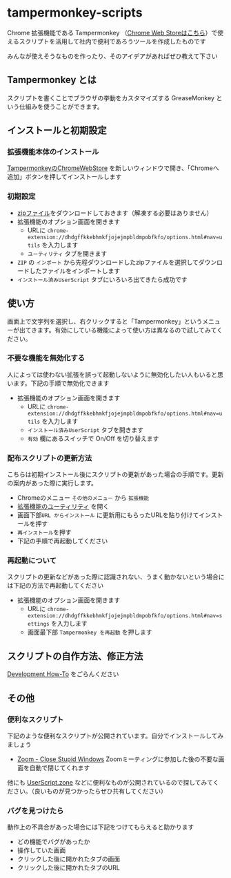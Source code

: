 # tampermonkey-scripts

Chrome 拡張機能である Tampermonkey （[Chrome Web Storeはこちら](https://chrome.google.com/webstore/detail/tampermonkey/dhdgffkkebhmkfjojejmpbldmpobfkfo/related?hl=ja)）で使えるスクリプトを活用して社内で便利であろうツールを作成したものです

みんなが使えそうなものを作ったり、そのアイデアがあればぜひ教えて下さい

## Tampermonkey とは

スクリプトを書くことでブラウザの挙動をカスタマイズする GreaseMonkey という仕組みを使うことができます。


## インストールと初期設定

### 拡張機能本体のインストール

[TampermonkeyのChromeWebStore](https://chrome.google.com/webstore/detail/tampermonkey/dhdgffkkebhmkfjojejmpbldmpobfkfo/related?hl=ja) を新しいウィンドウで開き、「Chromeへ追加」ボタンを押してインストールします

### 初期設定


- [zipファイル](https://github.com/photocreate/tampermonkey-scripts/releases/download/v1.1/tampermonkey.zip)をダウンロードしておきます（解凍する必要はありません）
- 拡張機能のオプション画面を開きます
    - URLに `chrome-extension://dhdgffkkebhmkfjojejmpbldmpobfkfo/options.html#nav=utils` を入力します
    - `ユーティリティ` タブを開きます
- `ZIP` の `インポート` から先程ダウンロードしたzipファイルを選択してダウンロードしたファイルをインポートします
- `インストール済みUserScript` タブにいろいろ出てきたら成功です


## 使い方

画面上で文字列を選択し、右クリックすると「Tampermonkey」というメニューが出てきます。有効にしている機能によって使い方は異なるので試してみてください。

### 不要な機能を無効化する

人によっては使わない拡張を誤って起動しないように無効化したい人もいると思います。下記の手順で無効化できます

- 拡張機能のオプション画面を開きます
    - URLに `chrome-extension://dhdgffkkebhmkfjojejmpbldmpobfkfo/options.html#nav=utils` を入力します
    - `インストール済みUserScript` タブを開きます
    - `有効` 欄にあるスイッチで On/Off を切り替えます


### 配布スクリプトの更新方法

こちらは初期インストール後にスクリプトの更新があった場合の手順です。更新の案内があった際に実行します。

- Chromeのメニュー `その他のメニュー` から `拡張機能`
- [拡張機能のユーティリティ](chrome-extension://dhdgffkkebhmkfjojejmpbldmpobfkfo/options.html#nav=utils) を開く
- 画面下部`URL からインストール` に更新用にもらったURLを貼り付けてインストールを押す
- `再インストール`を押す
- 下記の手順で再起動してください

### 再起動について

スクリプトの更新などがあった際に認識されない、うまく動かないという場合には下記の方法で再起動してください

- 拡張機能のオプション画面を開きます
    - URLに `chrome-extension://dhdgffkkebhmkfjojejmpbldmpobfkfo/options.html#nav=settings` を入力します
    - 画面最下部 `Tampermonkey を再起動` を押します

## スクリプトの自作方法、修正方法

[Development How-To](./development_how_to.md) をごらんください


## その他

### 便利なスクリプト

下記のような便利なスクリプトが公開されています。自分でインストールしてみましょう

- [Zoom - Close Stupid Windows](https://gist.github.com/happiness801/9c8f63a473375b38e72a98fe3541c288/raw/6528bbd1c3188afa62ea4a8607657d6b6e58defe/zoom-remove-join-meeting-tabs.user.js) Zoomミーティングに参加した後の不要な画面を自動で閉じてくれます

他にも [UserScript.zone](https://www.userscript.zone/) などに便利なものが公開されているので探してみてください。（良いものが見つかったらぜひ共有してください）

### バグを見つけたら

動作上の不具合があった場合には下記をつけてもらえると助かります

- どの機能でバグがあったか
- 操作していた画面
- クリックした後に開かれたタブの画面
- クリックした後に開かれたタブのURL

    
